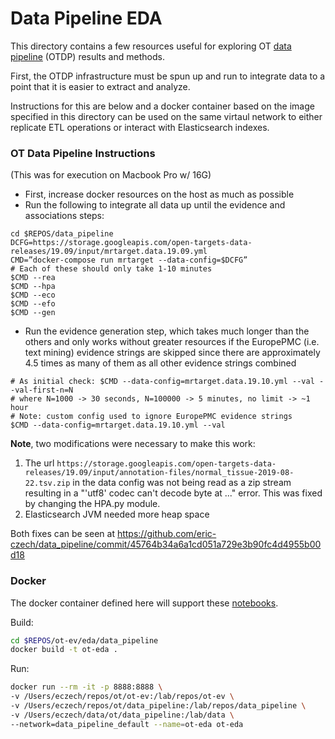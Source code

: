 # Data Pipeline EDA

This directory contains a few resources useful for exploring OT [data pipeline](https://github.com/opentargets/data_pipeline) (OTDP) results and methods.

First, the OTDP infrastructure must be spun up and run to integrate data to a point that it is easier to extract and analyze.

Instructions for this are below and a docker container based on the image specified in this directory can be used
on the same virtaul network to either replicate ETL operations or interact with Elasticsearch indexes.

### OT Data Pipeline Instructions

(This was for execution on Macbook Pro w/ 16G)

- First, increase docker resources on the host as much as possible
- Run the following to integrate all data up until the evidence and associations steps:

```
cd $REPOS/data_pipeline
DCFG=https://storage.googleapis.com/open-targets-data-releases/19.09/input/mrtarget.data.19.09.yml
CMD=”docker-compose run mrtarget --data-config=$DCFG”
# Each of these should only take 1-10 minutes
$CMD --rea
$CMD --hpa
$CMD --eco
$CMD --efo
$CMD --gen
```

- Run the evidence generation step, which takes much longer than the others and only works without greater resources if the EuropePMC (i.e. text mining) evidence strings are skipped since there are approximately 4.5 times as many of them as all other evidence strings combined

```
# As initial check: $CMD --data-config=mrtarget.data.19.10.yml --val --val-first-n=N
# where N=1000 -> 30 seconds, N=100000 -> 5 minutes, no limit -> ~1 hour
# Note: custom config used to ignore EuropePMC evidence strings
$CMD --data-config=mrtarget.data.19.10.yml --val
```

**Note**, two modifications were necessary to make this work:

1. The url ```https://storage.googleapis.com/open-targets-data-releases/19.09/input/annotation-files/normal_tissue-2019-08-22.tsv.zip``` in the data config was not being read as a zip stream resulting in a "'utf8' codec can't decode byte at ..." error.  This was fixed by changing the HPA.py module.
2. Elasticsearch JVM needed more heap space

Both fixes can be seen at https://github.com/eric-czech/data_pipeline/commit/45764b34a6a1cd051a729e3b90fc4d4955b00d18

### Docker

The docker container defined here will support these [notebooks](notebooks).

Build:

```bash
cd $REPOS/ot-ev/eda/data_pipeline
docker build -t ot-eda .
```

Run:

```bash
docker run --rm -it -p 8888:8888 \
-v /Users/eczech/repos/ot/ot-ev:/lab/repos/ot-ev \
-v /Users/eczech/repos/ot/data_pipeline:/lab/repos/data_pipeline \
-v /Users/eczech/data/ot/data_pipeline:/lab/data \
--network=data_pipeline_default --name=ot-eda ot-eda
```
